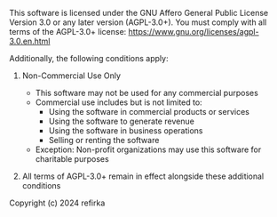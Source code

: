 This software is licensed under the GNU Affero General Public License Version 3.0 or any later version (AGPL-3.0+).
You must comply with all terms of the AGPL-3.0+ license: https://www.gnu.org/licenses/agpl-3.0.en.html

Additionally, the following conditions apply:

1. Non-Commercial Use Only
   - This software may not be used for any commercial purposes
   - Commercial use includes but is not limited to:
     - Using the software in commercial products or services
     - Using the software to generate revenue
     - Using the software in business operations
     - Selling or renting the software
   - Exception: Non-profit organizations may use this software for charitable purposes

2. All terms of AGPL-3.0+ remain in effect alongside these additional conditions

Copyright (c) 2024 refirka